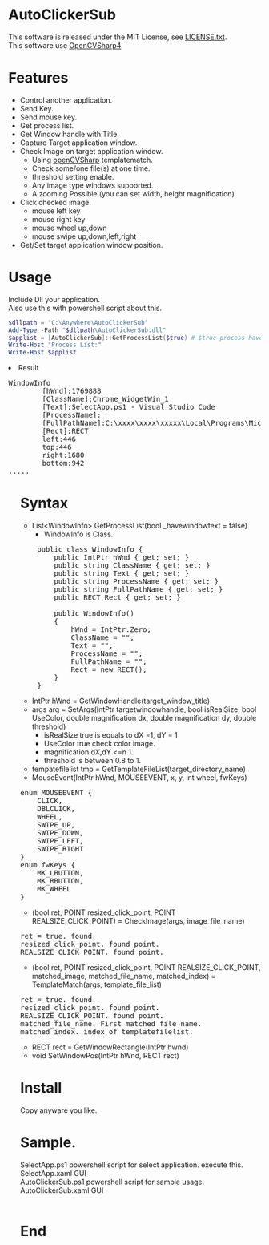 # AutoClickerSub

This software is released under the MIT License, see [LICENSE.txt](./LICENSE.TXT).<br>
This software use [OpenCVSharp4](https://github.com/shimat/opencvsharp)


# Features
- Control another application.
- Send Key.
- Send mouse key.
- Get process list.
- Get Window handle with Title.
- Capture Target application window.
- Check Image on target application window.
    - Using [openCVSharp](https://github.com/shimat/opencvsharp) templatematch.
    - Check some/one file(s) at one time.
    - threshold setting enable.
    - Any image type windows supported.
    - A zooming  Possible.(you can set width, height magnification)
- Click checked image.
    - mouse left key
    - mouse right key
    - mouse wheel up,down
    - mouse swipe up,down,left,right
- Get/Set target application window position.

# Usage

Include Dll your application.<br>
Also use this with powershell script about this. <br>

```powershell:sample.ps1
$dllpath = "C:\Anywhere\AutoClickerSub"
Add-Type -Path "$dllpath\AutoClickerSub.dll"
$applist = [AutoClickerSub]::GetProcessList($true) # $true process have WindowText only.
Write-Host "Process List:"
Write-Host $applist
```

<li>Result</li>
<pre>
WindowInfo
        [hWnd]:1769888
        [ClassName]:Chrome_WidgetWin_1
        [Text]:SelectApp.ps1 - Visual Studio Code
        [ProcessName]:
        [FullPathName]:C:\xxxx\xxxx\xxxxx\Local\Programs\Microsoft VS Code\Code.exe
        [Rect]:RECT
        left:446
        top:446
        right:1680
        bottom:942
.....
</pre>
<ul>

# Syntax

- List\<WindowInfo\> GetProcessList(bool _havewindowtext = false)
    - WindowInfo is Class.
<pre>
	public class WindowInfo {
		public IntPtr hWnd { get; set; }
		public string ClassName { get; set; }
		public string Text { get; set; }
		public string ProcessName { get; set; }
		public string FullPathName { get; set; }
		public RECT Rect { get; set; }

		public WindowInfo()
		{
			hWnd = IntPtr.Zero;
			ClassName = "";
			Text = "";
			ProcessName = "";
			FullPathName = "";
			Rect = new RECT();
		}
	}
</pre>
- IntPtr hWnd = GetWindowHandle(target_window_title)
- args arg = SetArgs(IntPtr targetwindowhandle, bool isRealSize, bool UseColor, double magnification dx, double magnification dy, double threshold)
    - isRealSize  true is equals to dX =1, dY = 1
    - UseColor true check color image.
    - magnification dX,dY <=n 1.
    - threshold is between 0.8 to 1.
- tempatefilelist tmp = GetTemplateFileList(target_directory_name)
- MouseEvent(IntPtr hWnd, MOUSEEVENT, x, y, int wheel, fwKeys)
<pre>
enum MOUSEEVENT {
	CLICK,
	DBLCLICK,
	WHEEL,
	SWIPE_UP,
	SWIPE_DOWN,
	SWIPE_LEFT,
	SWIPE_RIGHT
}
enum fwKeys {
	MK_LBUTTON,
	MK_RBUTTON,
	MK_WHEEL
}
</pre>

- (bool ret, POINT resized_click_point, POINT REALSIZE_CLICK_POINT) = CheckImage(args, image_file_name)
<pre>
ret = true. found.
resized_click_point. found point.
REALSIZE_CLICK_POINT. found point.
</pre>
- (bool ret, POINT resized_click_point, POINT REALSIZE_CLICK_POINT, matched_image, matched_file_name, matched_index) = TemplateMatch(args, template_file_list)
<pre>
ret = true. found.
resized_click_point. found point.
REALSIZE_CLICK_POINT. found point.
matched_file_name. First matched file name.
matched_index. index of templatefilelist.
</pre>
- RECT rect = GetWindowRectangle(IntPtr hwnd)
- void SetWindowPos(IntPtr hWnd, RECT rect)

# Install

Copy anyware you like.
# Sample.
SelectApp.ps1 powershell script for select application. execute this.<br>
SelectApp.xaml GUI<br>
AutoClickerSub.ps1 powershell script for sample usage.<br>
AutoClickerSub.xaml GUI<br>
<br>
# End
